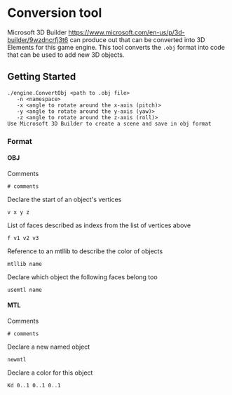 # Conversion tool

Microsoft 3D Builder https://www.microsoft.com/en-us/p/3d-builder/9wzdncrfj3t6 can produce out that can be converted into 3D Elements for this game engine.  This tool converts the `.obj` format into code that can be used to add new 3D objects.

## Getting Started

```
./engine.ConvertObj <path to .obj file>
   -n <namespace>
   -x <angle to rotate around the x-axis (pitch)>
   -y <angle to rotate around the y-axis (yaw)>
   -z <angle to rotate around the z-axis (roll)>
Use Microsoft 3D Builder to create a scene and save in obj format
```

### Format

#### OBJ

Comments
```
# comments
```

Declare the start of an object's vertices
```
v x y z
```

List of faces described as indexs from the list of vertices above
```
f v1 v2 v3
```

Reference to an mtllib to describe the color of objects
```
mtllib name
```

Declare which object the following faces belong too
```
usemtl name
```

#### MTL

Comments
```
# comments
```

Declare a new named object
```
newmtl
```

Declare a color for this object
```
Kd 0..1 0..1 0..1
```